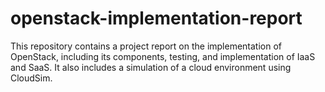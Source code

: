 # openstack-implementation-report
This repository contains a project report on the implementation of OpenStack, including its components, testing, and implementation of IaaS and SaaS. It also includes a simulation of a cloud environment using CloudSim. 
